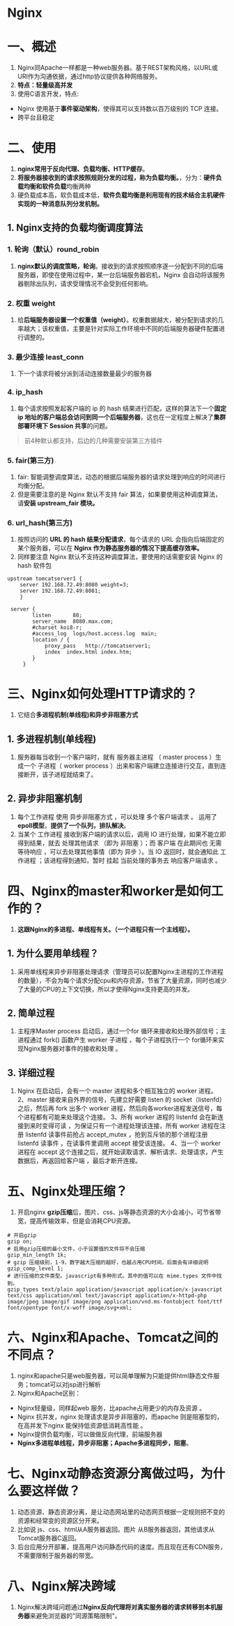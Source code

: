 # Nginx

# 一、概述
1. Nginx同Apache一样都是一种web服务器。基于REST架构风格，以URL或URI作为沟通依据，通过http协议提供各种网络服务。
2. **特点：轻量级高并发**
3. 使用C语言开发，特点:
- Nginx 使用基于**事件驱动架构**，使得其可以支持数以百万级别的 TCP 连接。
- 跨平台且稳定

# 二、使用
1. **nginx常用于反向代理、负载均衡、HTTP缓存**。
2. **将服务器接收到的请求按照规则分发的过程，称为负载均衡。**，分为：**硬件负载均衡和软件负载**均衡两种
3. 硬负载成本高，软负载成本低，**软件负载均衡是利用现有的技术结合主机硬件实现的一种消息队列分发机制。**

## 1. Nginx支持的负载均衡调度算法

### 1. 轮询（默认）round_robin
1. **nginx默认的调度策略，轮询**。接收到的请求按照顺序逐一分配到不同的后端服务器，即使在使用过程中，某一台后端服务器宕机，Nginx 会自动将该服务器剔除出队列，请求受理情况不会受到任何影响。

### 2. 权重 weight
1. 给**后端服务器设置一个权重值（weight）**。权重数据越大，被分配到请求的几率越大；该权重值，主要是针对实际工作环境中不同的后端服务器硬件配置进行调整的。

### 3. 最少连接 least_conn
1. 下一个请求将被分派到活动连接数量最少的服务器

### 4. ip_hash
1. 每个请求按照发起客户端的 ip 的 hash 结果进行匹配，这样的算法下一个**固定 ip 地址的客户端总会访问到同一个后端服务器**，这也在一定程度上解决了**集群部署环境下 Session 共享**的问题。
> 前4种默认都支持，后边的几种需要安装第三方插件

### 5. fair(第三方)
1. fair: 智能调整调度算法，动态的根据后端服务器的请求处理到响应的时间进行均衡分配。
3. 但是需要注意的是 Nginx 默认不支持 fair 算法，如果要使用这种调度算法，请**安装 upstream_fair 模块。**

### 6. url_hash(第三方)
1. 按照访问的 **URL 的 hash 结果分配请求**，每个请求的 URL 会指向后端固定的某个服务器，可以在 **Nginx 作为静态服务器的情况下提高缓存效率。**
2. 同样要注意 Nginx 默认不支持这种调度算法，要使用的话需要安装 Nginx 的 hash 软件包

```shell
upstream tomcatserver1 {  
    server 192.168.72.49:8080 weight=3;  
    server 192.168.72.49:8081;  
    }   
  
 server {  
        listen       80;  
        server_name  8080.max.com;  
        #charset koi8-r;  
        #access_log  logs/host.access.log  main;  
        location / {  
            proxy_pass   http://tomcatserver1;  
            index  index.html index.htm;  
        }  
     }
```

# 三、Nginx如何处理HTTP请求的？
1. 它结合**多进程机制(单线程)和异步非阻塞方式**

## 1. 多进程机制(单线程)
1. 服务器每当收到一个客户端时，就有 服务器主进程 （ master process ）生成一个 子进程（ worker process ）出来和客户端建立连接进行交互，直到连接断开，该子进程就结束了。

## 2. 异步非阻塞机制
1. 每个工作进程 使用 异步非阻塞方式 ，可以处理 多个客户端请求 。 运用了**epoll模型**，**提供了一个队列，排队解决**。
2. 当某个 工作进程 接收到客户端的请求以后，调用 IO 进行处理，如果不能立即得到结果，就去 处理其他请求 （即为 非阻塞 ）；而 客户端 在此期间也 无需等待响应 ，可以去处理其他事情（即为 异步 ）。当 IO 返回时，就会通知此 工作进程 ；该进程得到通知，暂时 挂起 当前处理的事务去 响应客户端请求 。

# 四、Nginx的master和worker是如何工作的？
1. **这跟Nginx的多进程、单线程有关。（一个进程只有一个主线程）。**

## 1. 为什么要用单线程？
1. 采用单线程来异步非阻塞处理请求（管理员可以配置Nginx主进程的工作进程的数量），不会为每个请求分配cpu和内存资源，节省了大量资源，同时也减少了大量的CPU的上下文切换，所以才使得Nginx支持更高的并发。

## 2. 简单过程
1. 主程序Master process 启动后，通过一个for 循环来接收和处理外部信号；主进程通过 fork() 函数产生 worker 子进程 ，每个子进程执行一个 for循环来实现Nginx服务器对事件的接收和处理 。

## 3. 详细过程
1. Nginx 在启动后，会有一个 master 进程和多个相互独立的 worker 进程。 2、master 接收来自外界的信号，先建立好需要 listen 的 socket（listenfd） 之后，然后再 fork 出多个 worker 进程，然后向各worker进程发送信号，每个进程都有可能来处理这个连接。 3、所有 worker 进程的 listenfd 会在新连接到来时变得可读 ，为保证只有一个进程处理该连接，所有 worker 进程在注册 listenfd 读事件前抢占 accept_mutex ，抢到互斥锁的那个进程注册 listenfd 读事件 ，在读事件里调用 accept 接受该连接。 4、当一个 worker 进程在 accept 这个连接之后，就开始读取请求、解析请求、处理请求，产生数据后，再返回给客户端 ，最后才断开连接。

# 五、Nginx处理压缩？
1. 开启nginx **gzip压缩**后，图片、css、js等静态资源的大小会减小，可节省带宽，提高传输效率，但是会消耗CPU资源。

```shell
# 开启gzip
gzip on;
# 启用gzip压缩的最小文件，小于设置值的文件将不会压缩
gzip_min_length 1k;
# gzip 压缩级别，1-9，数字越大压缩的越好，也越占用CPU时间，后面会有详细说明
gzip_comp_level 1;
# 进行压缩的文件类型。javascript有多种形式。其中的值可以在 mime.types 文件中找到。
gzip_types text/plain application/javascript application/x-javascript text/css application/xml text/javascript application/x-httpd-php image/jpeg image/gif image/png application/vnd.ms-fontobject font/ttf font/opentype font/x-woff image/svg+xml;
```

# 六、Nginx和Apache、Tomcat之间的不同点？
1. nginx和apache只是web服务器，可以简单理解为只能提供html静态文件服务；tomcat可以对jsp进行解析
2. Nginx和Apache区别：
- Nginx轻量级，同样起web 服务，比apache占用更少的内存及资源 。
- Nginx 抗并发，nginx 处理请求是异步非阻塞的，而apache 则是阻塞型的，在高并发下nginx 能保持低资源低消耗高性能 。
- Nginx提供负载均衡，可以做做反向代理，前端服务器
- **Nginx多进程单线程，异步非阻塞；Apache多进程同步，阻塞**。

# 七、Nginx动静态资源分离做过吗，为什么要这样做？
1. 动态资源、静态资源分离，是让动态网站里的动态网页根据一定规则把不变的资源和经常变的资源区分开来。
2. 比如说 js、css、html从A服务器返回。图片 从B服务器返回，其他请求从Tomcat服务器C返回。
3. 后台应用分开部署，提高用户访问静态代码的速度。而且现在还有CDN服务，不需要限制于服务器的带宽。

# 八、Nginx解决跨域
1. Nginx解决跨域问题通过**Nginx反向代理将对真实服务器的请求转移到本机服务器**来避免浏览器的"同源策略限制"。

